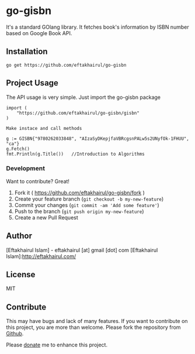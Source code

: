 # go-gisbn
It's a standard GOlang library. It fetches book's information by ISBN number based on Google Book API.

Installation
-------------
	go get https://github.com/eftakhairul/go-gisbn

Project Usage
-------------
The API usage is very simple. Just import the go-gisbn package

	import (
		"https://github.com/eftakhairul/go-gisbn/gisbn"
	)

	Make instace and call methods

	g := GISBN{"9780262033848", "AIzaSyDKepjfaVBRcgsnPALw5s2UNyfOk-1FHUU", "ca"}
	g.Fetch()
	fmt.Println(g.Title())   //Introduction to Algorithms

### Development

Want to contribute? Great!

1. Fork it ( https://github.com/eftakhairul/go-gisbn/fork )
2. Create your feature branch (`git checkout -b my-new-feature`)
3. Commit your changes (`git commit -am 'Add some feature'`)
4. Push to the branch (`git push origin my-new-feature`)
5. Create a new Pull Request


Author
-----------
[Eftakhairul Islam] - eftakhairul [at] gmail [dot] com
[Eftakhairul Islam]:http://eftakhairul.com/


License
-------
MIT


Contribute
----------

This may have bugs and lack of many features. If you want to contribute on this project, you are more than welcome. Please fork the repository from [Github](https://github.com/eftakhairul/go-gisbn).

Please [donate](https://www.paypal.com/cgi-bin/webscr?cmd=_donations&business=eftakhairul%40gmail%2ecom&lc=CA&item_name=Eftakhairul%20world&item_number=web_product&currency_code=CAD&bn=PP%2dDonationsBF%3abtn_donateCC_LG%2egif%3aNonHosted) me to enhance this project.